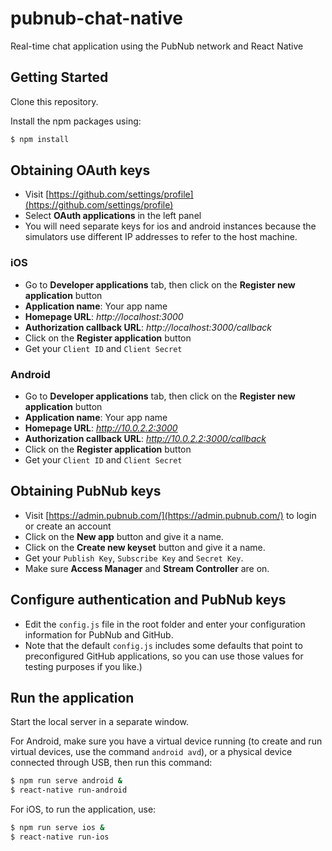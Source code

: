 # pubnub-chat-native
Real-time chat application using the PubNub network and React Native

## Getting Started
Clone this repository.

Install the npm packages using:

```bash
$ npm install
```

## Obtaining OAuth keys
- Visit [https://github.com/settings/profile](https://github.com/settings/profile)
- Select **OAuth applications** in the left panel
- You will need separate keys for ios and android instances because the
  simulators use different IP addresses to refer to the host machine.

### iOS
- Go to **Developer applications** tab, then click on the **Register new application** button
- **Application name**: Your app name
- **Homepage URL**: *http://localhost:3000*
- **Authorization callback URL**: *http://localhost:3000/callback*
- Click on the **Register application** button
- Get your `Client ID` and `Client Secret`

### Android
- Go to **Developer applications** tab, then click on the **Register new application** button
- **Application name**: Your app name
- **Homepage URL**: *http://10.0.2.2:3000*
- **Authorization callback URL**: *http://10.0.2.2:3000/callback*
- Click on the **Register application** button
- Get your `Client ID` and `Client Secret`

## Obtaining PubNub keys
- Visit [https://admin.pubnub.com/](https://admin.pubnub.com/) to login or create an account
- Click on the **New app** button and give it a name.
- Click on the **Create new keyset** button and give it a name.
- Get your `Publish Key`, `Subscribe Key` and `Secret Key`.
- Make sure **Access Manager** and **Stream Controller** are on.

## Configure authentication and PubNub keys
* Edit the `config.js` file in the root folder and enter your configuration
  information for PubNub and GitHub.
* Note that the default `config.js` includes some defaults that point to
  preconfigured GitHub applications, so you can use those values for testing
  purposes if you like.)

## Run the application
Start the local server in a separate window.

For Android, make sure you have a virtual device running (to create and run
virtual devices, use the command `android avd`), or a physical device connected
through USB, then run this command:

```bash
$ npm run serve android &
$ react-native run-android
```

For iOS, to run the application, use:
```bash
$ npm run serve ios &
$ react-native run-ios
```
